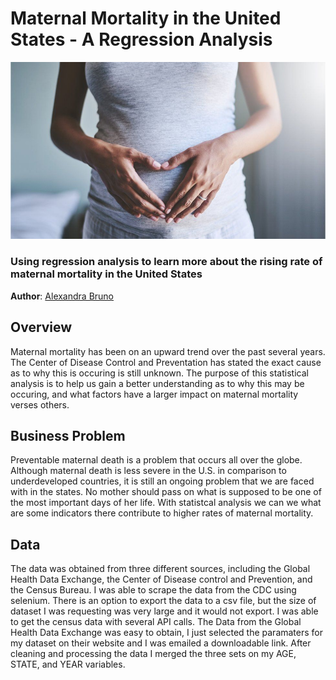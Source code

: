 # Maternal Mortality in the United States - A Regression Analysis 

![img](./images/pregnancy.jpg)

### Using regression analysis to learn more about the rising rate of maternal mortality in the United States 

**Author**: [Alexandra Bruno](mailto:alexandrabruno7898@gmail.com)

## Overview

Maternal mortality has been on an upward trend over the past several years. The Center of Disease Control and Preventation has stated the exact cause as to why this is occuring is still unknown. The purpose of this statistical analysis is to help us gain a better understanding as to why this may be occuring, and what factors have a larger impact on maternal mortality verses others. 

## Business Problem 

Preventable maternal death is a problem that occurs all over the globe. Although maternal death is less severe in the U.S. in comparison to underdeveloped countries, it is still an ongoing problem that we are faced with in the states. No mother should pass on what is supposed to be one of the most important days of her life. With statistcal analysis we can we what are some indicators there contribute to higher rates of maternal mortality. 

## Data

The data was obtained from three different sources, including the Global Health Data Exchange, the Center of Disease control and Prevention, and the Census Bureau.
I was able to scrape the data from the CDC using selenium. There is an option to export the data to a csv file, but the size of dataset I was requesting was very large and it would not export. I was able to get the census data with several API calls. The Data from the Global Health Data Exchange was easy to obtain, I just selected the paramaters for my dataset on their website and I was emailed a downloadable link. After cleaning and processing the data I merged the three sets on my AGE, STATE, and YEAR variables. 

